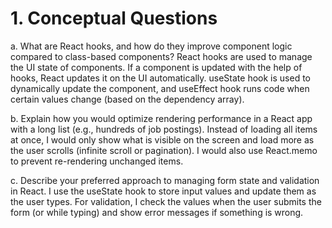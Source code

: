 # 1. Conceptual Questions
a. What are React hooks, and how do they improve component logic compared to class-based components?
React hooks are used to manage the UI state of components. If a component is updated with the help of hooks, React updates it on the UI automatically.
useState hook is used to dynamically update the component, and useEffect hook runs code when certain values change (based on the dependency array).

b. Explain how you would optimize rendering performance in a React app with a long list (e.g., hundreds of job postings).
Instead of loading all items at once, I would only show what is visible on the screen and load more as the user scrolls (infinite scroll or pagination).
I would also use React.memo to prevent re-rendering unchanged items.

c. Describe your preferred approach to managing form state and validation in React.
I use the useState hook to store input values and update them as the user types.
For validation, I check the values when the user submits the form (or while typing) and show error messages if something is wrong.
